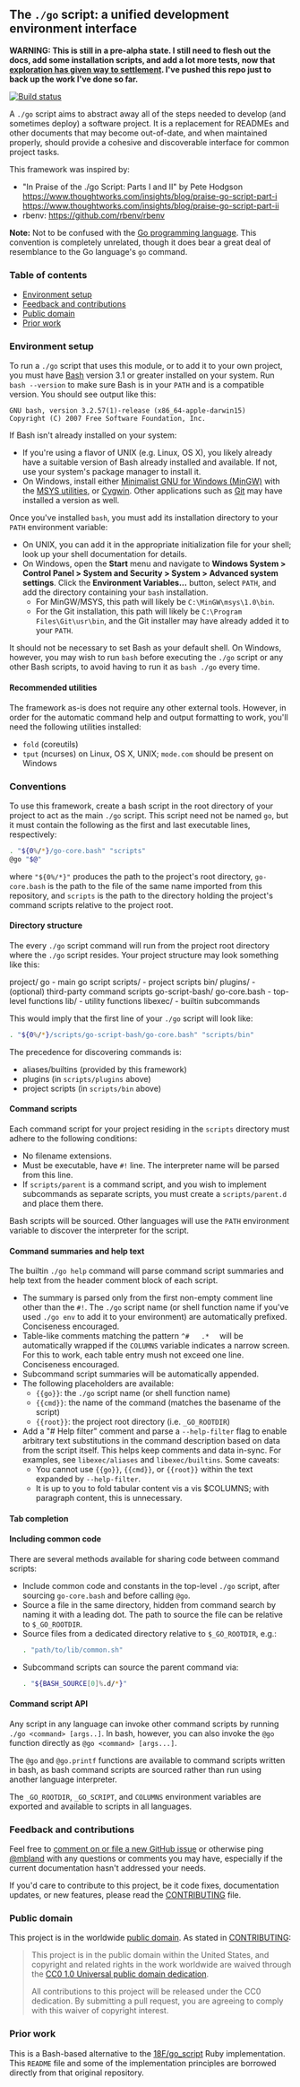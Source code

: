 ## The `./go` script: a unified development environment interface

**WARNING: This is still in a pre-alpha state. I still need to flesh out the
docs, add some installation scripts, and add a lot more tests, now that
[exploration has given way to
settlement](https://github.com/mbland/unit-testing-node/blob/18f-pages/_pages/concepts/exploration-vision-and-settlement.md).
I've pushed this repo just to back up the work I've done so far.**

[![Build
status](https://travis-ci.org/mbland/go-script-bash.png?branch=master)](https://travis-ci.org/mbland/go-script-bash)

A `./go` script aims to abstract away all of the steps needed to develop (and
sometimes deploy) a software project. It is a replacement for READMEs and
other documents that may become out-of-date, and when maintained properly,
should provide a cohesive and discoverable interface for common project tasks.

This framework was inspired by:

- "In Praise of the ./go Script: Parts I and II" by Pete Hodgson
  https://www.thoughtworks.com/insights/blog/praise-go-script-part-i
  https://www.thoughtworks.com/insights/blog/praise-go-script-part-ii
- rbenv: https://github.com/rbenv/rbenv

**Note:** Not to be confused with the [Go programming
language](https://golang.org). This convention is completely unrelated,
though it does bear a great deal of resemblance to the Go language's `go`
command.

### Table of contents

- [Environment setup](#environment-setup)
- [Feedback and contributions](#feedback-and-contributions)
- [Public domain](#public-domain)
- [Prior work](#prior-work)

### Environment setup

To run a `./go` script that uses this module, or to add it to your own project,
you must have [Bash](https://en.wikipedia.org/wiki/Bash_%28Unix_shell%29)
version 3.1 or greater installed on your system. Run `bash --version` to make
sure Bash is in your `PATH` and is a compatible version. You should see output
like this:

```
GNU bash, version 3.2.57(1)-release (x86_64-apple-darwin15)
Copyright (C) 2007 Free Software Foundation, Inc.
```

If Bash isn't already installed on your system:
- If you're using a flavor of UNIX (e.g. Linux, OS X), you likely already have a
  suitable version of Bash already installed and available. If not, use your
  system's package manager to install it.
- On Windows, install either [Minimalist GNU for Windows
  (MinGW)](http://www.mingw.org/) with the [MSYS
  utilities](http://www.mingw.org/wiki/MSYS), or
  [Cygwin](https://www.cygwin.com/). Other applications such as
  [Git](https://git-scm.com/downloads) may have installed a version as well.

Once you've installed `bash`, you must add its installation directory to your
`PATH` environment variable:
- On UNIX, you can add it in the appropriate initialization file for your
  shell; look up your shell documentation for details.
- On Windows, open the **Start** menu and navigate to **Windows System > Control
  Panel > System and Security > System > Advanced system settings**. Click the
  **Environment Variables...** button, select `PATH`, and add the directory
  containing your `bash` installation.
  - For MinGW/MSYS, this path will likely be `C:\MinGW\msys\1.0\bin`.
  - For the Git installation, this path will likely be `C:\Program
    Files\Git\usr\bin`, and the Git installer may have already added it to your
    `PATH`.

It should not be necessary to set Bash as your default shell. On Windows,
however, you may wish to run `bash` before executing the `./go` script or any
other Bash scripts, to avoid having to run it as `bash ./go` every time.

#### Recommended utilities

The framework as-is does not require any other external tools. However, in order
for the automatic command help and output formatting to work, you'll need the
following utilities installed:

- `fold` (coreutils)
- `tput` (ncurses) on Linux, OS X, UNIX; `mode.com` should be present on Windows

### Conventions

To use this framework, create a bash script in the root directory of your
project to act as the main `./go` script. This script need not be named `go`,
but it must contain the following as the first and last executable lines,
respectively:

```bash
. "${0%/*}/go-core.bash" "scripts"
@go "$@"
```

where `"${0%/*}"` produces the path to the project's root directory,
`go-core.bash` is the path to the file of the same name imported from this
repository, and `scripts` is the path to the directory holding the project's
command scripts relative to the project root.

#### Directory structure

The every `./go` script command will run from the project root directory where
the `./go` script resides. Your project structure may look something like this:

project/
  go - main go script
  scripts/ - project scripts
    bin/
    plugins/ - (optional) third-party command scripts
    go-script-bash/
      go-core.bash - top-level functions
      lib/ - utility functions
      libexec/ - builtin subcommands

This would imply that the first line of your `./go` script will look like:
```bash
. "${0%/*}/scripts/go-script-bash/go-core.bash" "scripts/bin"
```

The precedence for discovering commands is:

- aliases/builtins (provided by this framework)
- plugins (in `scripts/plugins` above)
- project scripts (in `scripts/bin` above)

#### Command scripts

Each command script for your project residing in the `scripts` directory must
adhere to the following conditions:

- No filename extensions.
- Must be executable, have `#!` line. The interpreter name will be parsed from
  this line.
- If `scripts/parent` is a command script, and you wish to implement subcommands
  as separate scripts, you must create a `scripts/parent.d` and place them
  there.

Bash scripts will be sourced. Other languages will use the `PATH` environment
variable to discover the interpreter for the script.

#### Command summaries and help text

The builtin `./go help` command will parse command script summaries and help
text from the header comment block of each script.

- The summary is parsed only from the first non-empty comment line other than
  the `#!`. The `./go` script name (or shell function name if you've used `./go
  env` to add it to your environment) are automatically prefixed. Conciseness
  encouraged.
- Table-like comments matching the pattern `^#   .*  ` will be automatically
  wrapped if the `COLUMNS` variable indicates a narrow screen. For this to work,
  each table entry mush not exceed one line. Conciseness encouraged.
- Subcommand script summaries will be automatically appended.
- The following placeholders are available:
  - `{{go}}`: the `./go` script name (or shell function name)
  - `{{cmd}}`: the name of the command (matches the basename of the script)
  - `{{root}}`: the project root directory (i.e. `_GO_ROOTDIR`)
- Add a "# Help filter" comment and parse a `--help-filter` flag to enable
  arbitrary text substitutions in the command description based on data from the
  script itself. This helps keep comments and data in-sync. For examples, see
  `libexec/aliases` and `libexec/builtins`. Some caveats:
  - You cannot use `{{go}}`, `{{cmd}}`, or `{{root}}` within the text expanded
    by `--help-filter`.
  - It is up to you to fold tabular content vis a vis $COLUMNS; with paragraph
    content, this is unnecessary.

#### Tab completion

#### Including common code

There are several methods available for sharing code between command scripts:

- Include common code and constants in the top-level `./go` script, after
  sourcing `go-core.bash` and before calling `@go`.
- Source a file in the same directory, hidden from command search by naming it
  with a leading dot. The path to source the file can be relative to
  `$_GO_ROOTDIR`.
- Source files from a dedicated directory relative to `$_GO_ROOTDIR`, e.g.:
  ```bash
  . "path/to/lib/common.sh"
  ```
- Subcommand scripts can source the parent command via:
  ```bash
  . "${BASH_SOURCE[0]%.d/*}"
  ```

#### Command script API

Any script in any language can invoke other command scripts by running
`./go <command> [args..]`. In bash, however, you can also invoke the `@go`
function directly as `@go <command> [args...]`.

The `@go` and `@go.printf` functions are available to command scripts written in
bash, as bash command scripts are sourced rather than run using another language
interpreter.

The `_GO_ROOTDIR`, `_GO_SCRIPT`, and `COLUMNS` environment variables are
exported and available to scripts in all languages.

### Feedback and contributions

Feel free to [comment on or file a new GitHub
issue](https://github.com/mbland/go-script-bash/issues) or otherwise ping
[@mbland](https://github.com/mbland) with any questions or comments you may
have, especially if the current documentation hasn't addressed your needs.

If you'd care to contribute to this project, be it code fixes, documentation
updates, or new features, please read the [CONTRIBUTING](CONTRIBUTING.md) file.

### Public domain

This project is in the worldwide [public domain](LICENSE.md). As stated in
[CONTRIBUTING](CONTRIBUTING.md):

> This project is in the public domain within the United States, and copyright
> and related rights in the work worldwide are waived through the
> [CC0 1.0 Universal public domain
> dedication](https://creativecommons.org/publicdomain/zero/1.0/).
>
> All contributions to this project will be released under the CC0 dedication.
> By submitting a pull request, you are agreeing to comply with this waiver of
> copyright interest.

### Prior work

This is a Bash-based alternative to the
[18F/go_script](https://github.com/18F/go_script) Ruby implementation. This
`README` file and some of the implementation principles are borrowed directly
from that original repository.

